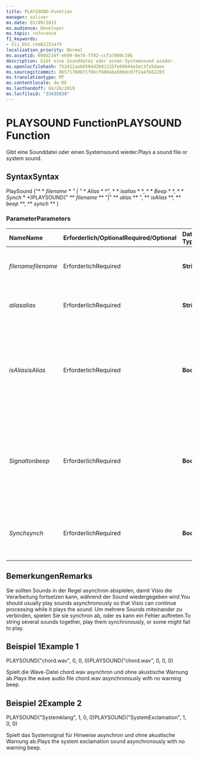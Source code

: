 ```yaml
---
title: PLAYSOUND-Funktion
manager: soliver
ms.date: 03/09/2015
ms.audience: Developer
ms.topic: reference
f1_keywords:
- Vis_DSS.chm82251479
localization_priority: Normal
ms.assetid: 098d216f-e699-0e74-f702-ccfa7809c19b
description: Gibt eine Sounddatei oder einen Systemsound wieder.
ms.openlocfilehash: 752412aab6584d2b01235fe88644e3ec3fa5daee
ms.sourcegitcommit: 8657170d071f9bcf680aba50b9c07f2a4fb82283
ms.translationtype: MT
ms.contentlocale: de-DE
ms.lasthandoff: 04/28/2019
ms.locfileid: "33435839"
---
```

# <a name="playsound-function"></a><span data-ttu-id="235d8-103">PLAYSOUND Function</span><span class="sxs-lookup"><span data-stu-id="235d8-103">PLAYSOUND Function</span></span>

<span data-ttu-id="235d8-104">Gibt eine Sounddatei oder einen Systemsound wieder.</span><span class="sxs-lookup"><span data-stu-id="235d8-104">Plays a sound file or system sound.</span></span> 
  
## <a name="syntax"></a><span data-ttu-id="235d8-105">Syntax</span><span class="sxs-lookup"><span data-stu-id="235d8-105">Syntax</span></span>

<span data-ttu-id="235d8-106">PlaySound ("\* \* *filename* \* *" | "* \* *Alias* \* \*", \* \* *isalias* \* \*, \* \* *Beep* \* \*, \* \* *Synch* \* \*)</span><span class="sxs-lookup"><span data-stu-id="235d8-106">PLAYSOUND(" \*\* *filename* \*\* "|" \*\* *alias* \*\* ", \*\* *isAlias* \*\*, \*\* *beep* \*\*, \*\* *synch* \*\* )</span></span> 
  
### <a name="parameters"></a><span data-ttu-id="235d8-107">Parameter</span><span class="sxs-lookup"><span data-stu-id="235d8-107">Parameters</span></span>

|<span data-ttu-id="235d8-108">**Name**</span><span class="sxs-lookup"><span data-stu-id="235d8-108">**Name**</span></span>|<span data-ttu-id="235d8-109">**Erforderlich/Optional**</span><span class="sxs-lookup"><span data-stu-id="235d8-109">**Required/Optional**</span></span>|<span data-ttu-id="235d8-110">**Datentyp**</span><span class="sxs-lookup"><span data-stu-id="235d8-110">**Data Type**</span></span>|<span data-ttu-id="235d8-111">**Beschreibung**</span><span class="sxs-lookup"><span data-stu-id="235d8-111">**Description**</span></span>|
|:-----|:-----|:-----|:-----|
| <span data-ttu-id="235d8-112">_filename_</span><span class="sxs-lookup"><span data-stu-id="235d8-112">_filename_</span></span> <br/> |<span data-ttu-id="235d8-113">Erforderlich</span><span class="sxs-lookup"><span data-stu-id="235d8-113">Required</span></span>  <br/> |<span data-ttu-id="235d8-114">**String**</span><span class="sxs-lookup"><span data-stu-id="235d8-114">**String**</span></span> <br/> |<span data-ttu-id="235d8-115">Der Name der Audiodatei, die abgespielt werden soll.</span><span class="sxs-lookup"><span data-stu-id="235d8-115">The name of the sound file you want to play.</span></span>  <br/> |
| <span data-ttu-id="235d8-116">_alias_</span><span class="sxs-lookup"><span data-stu-id="235d8-116">_alias_</span></span> <br/> |<span data-ttu-id="235d8-117">Erforderlich</span><span class="sxs-lookup"><span data-stu-id="235d8-117">Required</span></span>  <br/> |<span data-ttu-id="235d8-118">**String**</span><span class="sxs-lookup"><span data-stu-id="235d8-118">**String**</span></span> <br/> | <span data-ttu-id="235d8-119">Ein Systemsignal, das durch einen Alias dargestellt wird.</span><span class="sxs-lookup"><span data-stu-id="235d8-119">A system sound represented by an alias.</span></span>  <br/> |
| <span data-ttu-id="235d8-120">_isAlias_</span><span class="sxs-lookup"><span data-stu-id="235d8-120">_isAlias_</span></span> <br/> |<span data-ttu-id="235d8-121">Erforderlich</span><span class="sxs-lookup"><span data-stu-id="235d8-121">Required</span></span>  <br/> |<span data-ttu-id="235d8-122">**Boolean**</span><span class="sxs-lookup"><span data-stu-id="235d8-122">**Boolean**</span></span> <br/> | <span data-ttu-id="235d8-123">Gibt an, ob der vorangegangene Ausdruck ein Alias oder ein Dateiname ist. Verwenden Sie einen Wert ungleich null zur Angabe eines Alias.</span><span class="sxs-lookup"><span data-stu-id="235d8-123">Specifies whether the preceding expression is an alias or file name; use a non-zero value to specify an alias.</span></span>  <br/> |
| <span data-ttu-id="235d8-124">_Signalton_</span><span class="sxs-lookup"><span data-stu-id="235d8-124">_beep_</span></span> <br/> |<span data-ttu-id="235d8-125">Erforderlich</span><span class="sxs-lookup"><span data-stu-id="235d8-125">Required</span></span>  <br/> |<span data-ttu-id="235d8-126">**Boolean**</span><span class="sxs-lookup"><span data-stu-id="235d8-126">**Boolean**</span></span> <br/> |<span data-ttu-id="235d8-127">Gibt an, ob Microsoft Visio eine akustische Meldung ausgibt, wenn der Sound nicht abgespielt werden kann. Verwenden Sie einen Wert ungleich null, um ein akustisches Signal zu veranlassen.</span><span class="sxs-lookup"><span data-stu-id="235d8-127">Specifies whether Microsoft Visio beeps when sound can't be played; use a non-zero number to beep.</span></span>  <br/> |
| <span data-ttu-id="235d8-128">_Synch_</span><span class="sxs-lookup"><span data-stu-id="235d8-128">_synch_</span></span> <br/> |<span data-ttu-id="235d8-129">Erforderlich</span><span class="sxs-lookup"><span data-stu-id="235d8-129">Required</span></span>  <br/> |<span data-ttu-id="235d8-130">**Boolean**</span><span class="sxs-lookup"><span data-stu-id="235d8-130">**Boolean**</span></span> <br/> |<span data-ttu-id="235d8-131">Bestimmt, ob Klänge asynchron (0) oder synchron (1) abgespielt werden.</span><span class="sxs-lookup"><span data-stu-id="235d8-131">Determines whether sounds are played asynchronously (0) or synchronously (1).</span></span>  <br/> |
   
## <a name="remarks"></a><span data-ttu-id="235d8-132">Bemerkungen</span><span class="sxs-lookup"><span data-stu-id="235d8-132">Remarks</span></span>

<span data-ttu-id="235d8-133">Sie sollten Sounds in der Regel asynchron abspielen, damit Visio die Verarbeitung fortsetzen kann, während der Sound wiedergegeben wird.</span><span class="sxs-lookup"><span data-stu-id="235d8-133">You should usually play sounds asynchronously so that Visio can continue processing while it plays the sound.</span></span> <span data-ttu-id="235d8-134">Um mehrere Sounds miteinander zu verbinden, spielen Sie sie synchron ab, oder es kann ein Fehler auftreten.</span><span class="sxs-lookup"><span data-stu-id="235d8-134">To string several sounds together, play them synchronously, or some might fail to play.</span></span> 
  
## <a name="example-1"></a><span data-ttu-id="235d8-135">Beispiel 1</span><span class="sxs-lookup"><span data-stu-id="235d8-135">Example 1</span></span>

<span data-ttu-id="235d8-136">PLAYSOUND("chord.wav", 0, 0, 0)</span><span class="sxs-lookup"><span data-stu-id="235d8-136">PLAYSOUND("chord.wav", 0, 0, 0)</span></span>
  
<span data-ttu-id="235d8-137">Spielt die Wave-Datei chord.wav asynchron und ohne akustische Warnung ab.</span><span class="sxs-lookup"><span data-stu-id="235d8-137">Plays the wave audio file chord.wav asynchronously with no warning beep.</span></span>
  
## <a name="example-2"></a><span data-ttu-id="235d8-138">Beispiel 2</span><span class="sxs-lookup"><span data-stu-id="235d8-138">Example 2</span></span>

<span data-ttu-id="235d8-139">PLAYSOUND("Systemklang", 1, 0, 0)</span><span class="sxs-lookup"><span data-stu-id="235d8-139">PLAYSOUND("SystemExclamation", 1, 0, 0)</span></span>
  
<span data-ttu-id="235d8-140">Spielt das Systemsignal für Hinweise asynchron und ohne akustische Warnung ab.</span><span class="sxs-lookup"><span data-stu-id="235d8-140">Plays the system exclamation sound asynchronously with no warning beep.</span></span>
  


